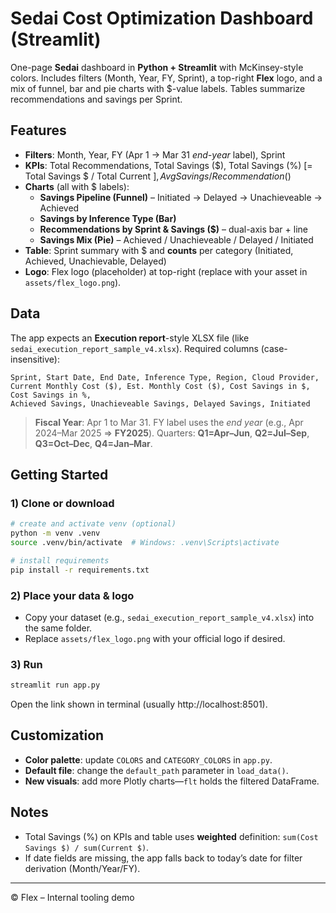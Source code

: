
# Sedai Cost Optimization Dashboard (Streamlit)

One-page **Sedai** dashboard in **Python + Streamlit** with McKinsey-style colors. Includes filters (Month, Year, FY, Sprint), a top-right **Flex** logo, and a mix of funnel, bar and pie charts with $-value labels. Tables summarize recommendations and savings per Sprint.

## Features
- **Filters**: Month, Year, FY (Apr 1 → Mar 31 *end-year* label), Sprint
- **KPIs**: Total Recommendations, Total Savings ($), Total Savings (%) [= Total Savings $ / Total Current $], Avg Savings / Recommendation ($)
- **Charts** (all with $ labels):
  - **Savings Pipeline (Funnel)** – Initiated → Delayed → Unachieveable → Achieved
  - **Savings by Inference Type (Bar)**
  - **Recommendations by Sprint & Savings ($)** – dual-axis bar + line
  - **Savings Mix (Pie)** – Achieved / Unachieveable / Delayed / Initiated
- **Table**: Sprint summary with $ and **counts** per category (Initiated, Achieved, Unachievable, Delayed)
- **Logo**: Flex logo (placeholder) at top-right (replace with your asset in `assets/flex_logo.png`).

## Data
The app expects an **Execution report**-style XLSX file (like `sedai_execution_report_sample_v4.xlsx`). Required columns (case-insensitive):

```
Sprint, Start Date, End Date, Inference Type, Region, Cloud Provider,
Current Monthly Cost ($), Est. Monthly Cost ($), Cost Savings in $, Cost Savings in %,
Achieved Savings, Unachieveable Savings, Delayed Savings, Initiated
```

> **Fiscal Year**: Apr 1 to Mar 31. FY label uses the *end year* (e.g., Apr 2024–Mar 2025 ⇒ **FY2025**). Quarters: **Q1=Apr–Jun**, **Q2=Jul–Sep**, **Q3=Oct–Dec**, **Q4=Jan–Mar**.

## Getting Started

### 1) Clone or download
```bash
# create and activate venv (optional)
python -m venv .venv
source .venv/bin/activate  # Windows: .venv\Scripts\activate

# install requirements
pip install -r requirements.txt
```

### 2) Place your data & logo
- Copy your dataset (e.g., `sedai_execution_report_sample_v4.xlsx`) into the same folder.
- Replace `assets/flex_logo.png` with your official logo if desired.

### 3) Run
```bash
streamlit run app.py
```

Open the link shown in terminal (usually http://localhost:8501).

## Customization
- **Color palette**: update `COLORS` and `CATEGORY_COLORS` in `app.py`.
- **Default file**: change the `default_path` parameter in `load_data()`.
- **New visuals**: add more Plotly charts—`flt` holds the filtered DataFrame.

## Notes
- Total Savings (%) on KPIs and table uses **weighted** definition: `sum(Cost Savings $) / sum(Current $)`.
- If date fields are missing, the app falls back to today’s date for filter derivation (Month/Year/FY).

---
© Flex – Internal tooling demo
